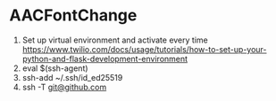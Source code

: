 # AACFontChange

1. Set up virtual environment and activate every time
    https://www.twilio.com/docs/usage/tutorials/how-to-set-up-your-python-and-flask-development-environment
2. eval $(ssh-agent)
3. ssh-add ~/.ssh/id_ed25519
4. ssh -T git@github.com
    